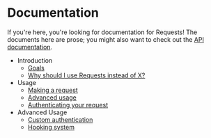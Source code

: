 Documentation
=============

If you're here, you're looking for documentation for Requests! The documents
here are prose; you might also want to check out the [API documentation][].

[API documentation]: http://requests.ryanmccue.info/api/

* Introduction
	* [Goals][goals]
	* [Why should I use Requests instead of X?][why-requests]
* Usage
	* [Making a request][usage]
	* [Advanced usage][usage-advanced]
	* [Authenticating your request][authentication]
* Advanced Usage
	* [Custom authentication][authentication-custom]
	* [Hooking system][hooks]

[goals]: goals.md
[why-requests]: why-requests.md
[usage]: usage.md
[usage-advanced]: usage-advanced.md
[authentication]: authentication.md
[authentication-custom]: authentication-custom.md
[hooks]: hooks.md